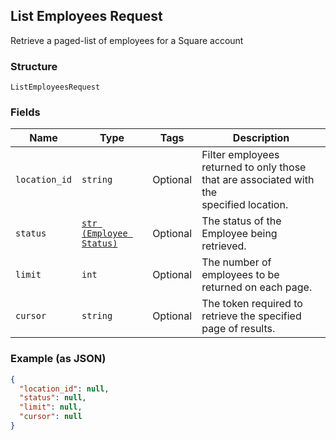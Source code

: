 ## List Employees Request

Retrieve a paged-list of employees for a Square account

### Structure

`ListEmployeesRequest`

### Fields

| Name | Type | Tags | Description |
|  --- | --- | --- | --- |
| `location_id` | `string` | Optional | Filter employees returned to only those that are associated with the<br>specified location. |
| `status` | [`str (Employee Status)`](/doc/models/employee-status.md) | Optional | The status of the Employee being retrieved. |
| `limit` | `int` | Optional | The number of employees to be returned on each page. |
| `cursor` | `string` | Optional | The token required to retrieve the specified page of results. |

### Example (as JSON)

```json
{
  "location_id": null,
  "status": null,
  "limit": null,
  "cursor": null
}
```


